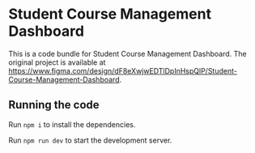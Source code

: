 
  # Student Course Management Dashboard

  This is a code bundle for Student Course Management Dashboard. The original project is available at https://www.figma.com/design/dF8eXwjwEDTlDpInHspQlP/Student-Course-Management-Dashboard.

  ## Running the code

  Run `npm i` to install the dependencies.

  Run `npm run dev` to start the development server.
  